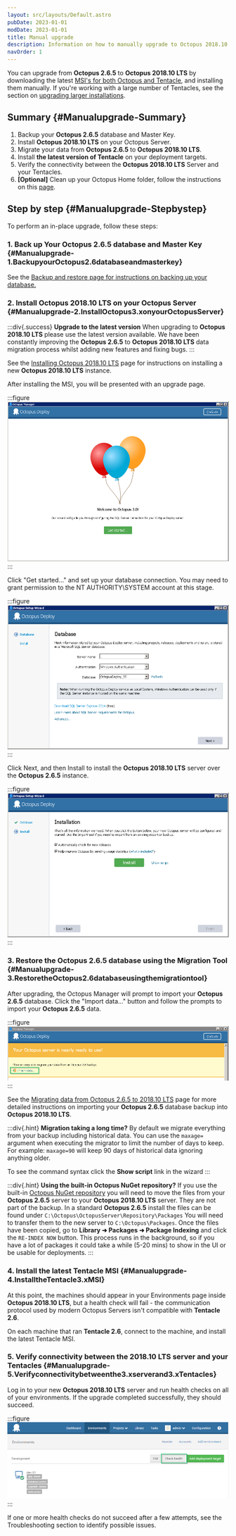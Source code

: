 ```yaml
---
layout: src/layouts/Default.astro
pubDate: 2023-01-01
modDate: 2023-01-01
title: Manual upgrade
description: Information on how to manually upgrade to Octopus 2018.10 LTS from Octopus 2.6.5.
navOrder: 1
---
```


You can upgrade from **Octopus 2.6.5** to **Octopus 2018.10 LTS** by downloading the latest [MSI's for both Octopus and Tentacle](https://octopus.com/download), and installing them manually. If you're working with a large number of Tentacles, see the section on [upgrading larger installations](/docs/administration/upgrading/legacy/upgrading-from-octopus-2.6.5-2018.10lts).

## Summary {#Manualupgrade-Summary}

1. Backup your **Octopus 2.6.5** database and Master Key.
2. Install **Octopus 2018.10 LTS** on your Octopus Server.
3. Migrate your data from **Octopus 2.6.5** to **Octopus 2018.10 LTS**.
4. Install **the latest version of Tentacle** on your deployment targets.
5. Verify the connectivity between the **Octopus 2018.10 LTS** Server and your Tentacles.
6. **[Optional]** Clean up your Octopus Home folder, follow the instructions on this [page](/docs/administration/managing-infrastructure/server-configuration-and-file-storage\#ServerconfigurationandFilestorage-CleanUp).

## Step by step {#Manualupgrade-Stepbystep}

To perform an in-place upgrade, follow these steps:

### 1. Back up Your Octopus 2.6.5 database and Master Key {#Manualupgrade-1.BackupyourOctopus2.6databaseandmasterkey}

See the [Backup and restore](/docs/administration/upgrading/legacy/upgrading-from-octopus-2.6.5-2018.10lts/backup-2.6/)[ page for instructions on backing up your database.](/docs/administration/upgrading/legacy/upgrading-from-octopus-2.6.5-2018.10lts/backup-2.6)

### 2. Install Octopus 2018.10 LTS on your Octopus Server {#Manualupgrade-2.InstallOctopus3.xonyourOctopusServer}

:::div{.success}
**Upgrade to the latest version**
When upgrading to **Octopus 2018.10 LTS** please use the latest version available. We have been constantly improving the **Octopus 2.6.5** to **Octopus 2018.10 LTS** data migration process whilst adding new features and fixing bugs.
:::

See the [Installing Octopus 2018.10 LTS](/docs/installation) page for instructions on installing a new **Octopus 2018.10 LTS** instance.

After installing the MSI, you will be presented with an upgrade page.

:::figure
![](/docs/administration/upgrading/legacy/upgrading-from-octopus-2.6.5-2018.10lts/images/3278008.png)
:::

Click "Get started..." and set up your database connection. You may need to grant permission to the NT AUTHORITY\SYSTEM account at this stage.

:::figure
![](/docs/administration/upgrading/legacy/upgrading-from-octopus-2.6.5-2018.10lts/images/3278007.png)
:::

Click Next, and then Install to install the **Octopus 2018.10 LTS** server over the **Octopus 2.6.5** instance.

:::figure
![](/docs/administration/upgrading/legacy/upgrading-from-octopus-2.6.5-2018.10lts/images/3278006.png)
:::

### 3. Restore the Octopus 2.6.5 database using the Migration Tool {#Manualupgrade-3.RestoretheOctopus2.6databaseusingthemigrationtool}

After upgrading, the Octopus Manager will prompt to import your **Octopus 2.6.5** database. Click the "Import data..." button and follow the prompts to import your **Octopus 2.6.5** data.

:::figure
![](/docs/administration/upgrading/legacy/upgrading-from-octopus-2.6.5-2018.10lts/images/3278005.png)
:::

See the [Migrating data from Octopus 2.6.5 to 2018.10 LTS](/docs/administration/upgrading/legacy/upgrading-from-octopus-2.6.5-2018.10lts/migrating-data-from-octopus-2.6.5-2018.10lts) page for more detailed instructions on importing your **Octopus 2.6.5** database backup into **Octopus 2018.10 LTS**.

:::div{.hint}
**Migration taking a long time?**
By default we migrate everything from your backup including historical data. You can use the `maxage=` argument when executing the migrator to limit the number of days to keep. For example: `maxage=90` will keep 90 days of historical data ignoring anything older.

To see the command syntax click the **Show script** link in the wizard
:::

:::div{.hint}
**Using the built-in Octopus NuGet repository?**
If you use the built-in [Octopus NuGet repository](/docs/packaging-applications/package-repositories) you will need to move the files from your **Octopus 2.6.5** server to your **Octopus 2018.10 LTS** server. They are not part of the backup.
In a standard **Octopus 2.6.5** install the files can be found under `C:\Octopus\OctopusServer\Repository\Packages`
You will need to transfer them to the new server to `C:\Octopus\Packages`. Once the files have been copied, go to **Library ➜ Packages ➜ Package Indexing** and click the `RE-INDEX NOW` button. This process runs in the background, so if you have a lot of packages it could take a while (5-20 mins) to show in the UI or be usable for deployments.
:::

### 4. Install the latest Tentacle MSI {#Manualupgrade-4.InstalltheTentacle3.xMSI}

At this point, the machines should appear in your Environments page inside **Octopus 2018.10 LTS**, but a health check will fail - the communication protocol used by modern Octopus Servers isn't compatible with **Tentacle 2.6**.

On each machine that ran **Tentacle 2.6**, connect to the machine, and install the latest Tentacle MSI.

### 5. Verify connectivity between the 2018.10 LTS server and your Tentacles {#Manualupgrade-5.Verifyconnectivitybetweenthe3.xserverand3.xTentacles}

Log in to your new **Octopus 2018.10 LTS** server and run health checks on all of your environments. If the upgrade completed successfully, they should succeed.

:::figure
![](/docs/administration/upgrading/legacy/upgrading-from-octopus-2.6.5-2018.10lts/images/3278009.png)
:::

If one or more health checks do not succeed after a few attempts, see the Troubleshooting section to identify possible issues.
